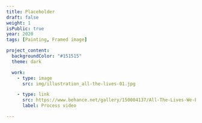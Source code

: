 ```yaml
---
title: Placeholder
draft: false
weight: 1
isPublic: true
year: 2020
tags: [Painting, Framed image]

project_content:
  backgroundColor: "#151515"
  theme: dark

  work:
    - type: image
      src: img/illustration_all-the-lives-01.jpg

    - type: link
      src: https://www.behance.net/gallery/150004137/All-The-Lives-We-Ever-Lived
      label: Process video

---
```

